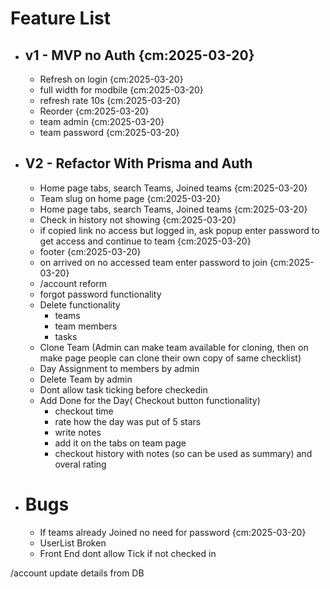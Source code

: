 # Feature List

- ## v1 - MVP no Auth {cm:2025-03-20}

  - Refresh on login {cm:2025-03-20}
  - full width for modbile {cm:2025-03-20}
  - refresh rate 10s {cm:2025-03-20}
  - Reorder {cm:2025-03-20}
  - team admin {cm:2025-03-20}
  - team password {cm:2025-03-20}

- ## V2 - Refactor With Prisma and Auth

  - Home page tabs, search Teams, Joined teams {cm:2025-03-20}
  - Team slug on home page {cm:2025-03-20}
  - Home page tabs, search Teams, Joined teams {cm:2025-03-20}
  - Check in history not showing {cm:2025-03-20}
  - if copied link no access but logged in, ask popup enter password to get access and continue to team {cm:2025-03-20}
  - footer {cm:2025-03-20}
  - on arrived on no accessed team enter password to join {cm:2025-03-20}
  - /account reform
  - forgot password functionality
  - Delete functionality
    - teams
    - team members
    - tasks
  - Clone Team (Admin can make team available for cloning, then on make page people can clone their own copy of same checklist)
  - Day Assignment to members by admin
  - Delete Team by admin
  - Dont allow task ticking before checkedin
  - Add Done for the Day( Checkout button functionality)
    - checkout time
    - rate how the day was put of 5 stars
    - write notes
    - add it on the tabs on team page
    - checkout history with notes (so can be used as summary) and overal rating

- # Bugs

  - If teams already Joined no need for password {cm:2025-03-20}
  - UserList Broken
  - Front End dont allow Tick if not checked in

/account update details from DB
